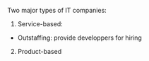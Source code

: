 Two major types of IT companies:

1. Service-based:
- Outstaffing: provide developpers for hiring

2. Product-based